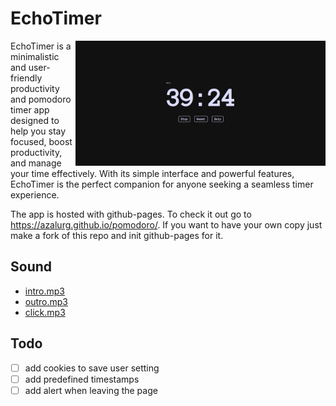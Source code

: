# EchoTimer

<img src="./screenshots/screenshot.jpg" alt="screenshot" align="right" width="400px">

EchoTimer is a minimalistic and user-friendly productivity and pomodoro timer app designed to help you stay focused, boost productivity, and manage your time effectively. With its simple interface and powerful features, EchoTimer is the perfect companion for anyone seeking a seamless timer experience.

The app is hosted with github-pages. To check it out go to <https://azalurg.github.io/pomodoro/>. If you want to have your own copy just make a fork of this repo and init github-pages for it.

## Sound

- [intro.mp3](https://www.youtube.com/watch?v=sXQKxwABl0o)
- [outro.mp3](https://www.youtube.com/watch?v=LZkqvIsl6wc)
- [click.mp3](https://www.youtube.com/watch?v=i0DON3AjhW4)

## Todo

- [ ] add cookies to save user setting
- [ ] add predefined timestamps
- [ ] add alert when leaving the page

